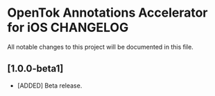 # OpenTok Annotations Accelerator for iOS CHANGELOG

All notable changes to this project will be documented in this file.

## [1.0.0-beta1]

* [ADDED] Beta release.
